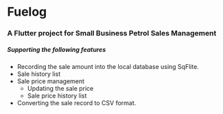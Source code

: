 # Fuelog

### A Flutter project for Small Business Petrol Sales Management

##### Supporting the following features
* Recording the sale amount into the local database using SqFlite.
* Sale history list
* Sale price management
  * Updating the sale price
  * Sale price history list
* Converting the sale record to CSV format.
